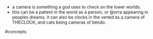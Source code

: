- a camera is something a god uses to check on the lower worlds.
- this can be a patient in the world as a person, or @orra appearing in peoples dreams. it can also be clocks in the verted as a camera of THECLOCK, and cats being cameras of bendo.

#concepts 